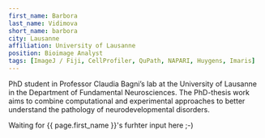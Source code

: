 ```yaml
---
first_name: Barbora
last_name: Vidimova
short_name: barbora
city: Lausanne
affiliation: University of Lausanne
position: Bioimage Analyst
tags: [ImageJ / Fiji, CellProfiler, QuPath, NAPARI, Huygens, Imaris]
---
```




PhD student in Professor Claudia Bagni’s lab at the University of Lausanne in the Department of Fundamental Neurosciences.
The PhD-thesis work aims to combine computational and experimental approaches to better understand the pathology of neurodevelopmental disorders.


Waiting for {{ page.first_name }}'s furhter input here ;-)
